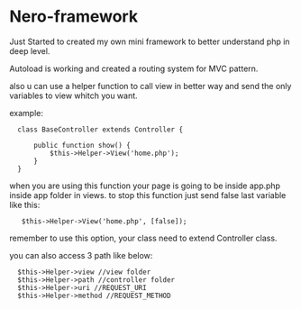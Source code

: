 # Nero-framework

Just Started to created my own mini framework to better understand php in deep level.

Autoload is working and created a routing system for MVC pattern.

also u can use a helper function to call view in better way and send the only variables to view whitch you want.

example:

      class BaseController extends Controller {
      
          public function show() {
              $this->Helper->View('home.php');
          }
      }

when you are using this function your page is going to be inside app.php inside app folder in views. to stop this function just send false last variable like this:

       $this->Helper->View('home.php', [false]);

remember to use this option, your class need to extend Controller class.

you can also access 3 path like below:

      $this->Helper->view //view folder
      $this->Helper->path //controller folder
      $this->Helper->uri //REQUEST_URI
      $this->Helper->method //REQUEST_METHOD

